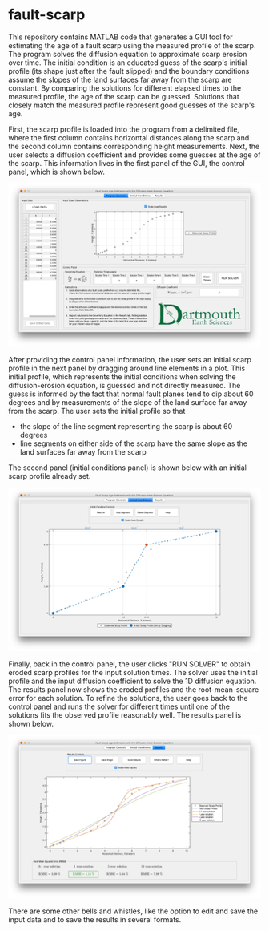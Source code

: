 # fault-scarp

This repository contains MATLAB code that generates a GUI tool for estimating the age of a fault scarp using the measured profile of the scarp. The program solves the diffusion equation to approximate scarp erosion over time. The initial condition is an educated guess of the scarp's initial profile (its shape just after the fault slipped) and the boundary conditions assume the slopes of the land surfaces far away from the scarp are constant. By comparing the solutions for different elapsed times to the measured profile, the age of the scarp can be guessed. Solutions that closely match the measured profile represent good guesses of the scarp's age.

First, the scarp profile is loaded into the program from a delimited file, where the first column contains horizontal distances along the scarp and the second column contains corresponding height measurements. Next, the user selects a diffusion coefficient and provides some guesses at the age of the scarp. This information lives in the first panel of the GUI, the control panel, which is shown below.

![control-panel](img/control-panel.png)

After providing the control panel information, the user sets an initial scarp profile in the next panel by dragging around line elements in a plot. This initial profile, which represents the initial conditions when solving the diffusion-erosion equation, is guessed and not directly measured. The guess is informed by the fact that normal fault planes tend to dip about 60 degrees and by measurements of the slope of the land surface far away from the scarp. The user sets the initial profile so that
* the slope of the line segment representing the scarp is about 60 degrees
* line segments on either side of the scarp have the same slope as the land surfaces far away from the scarp

The second panel (initial conditions panel) is shown below with an initial scarp profile already set.

![IC-panel](img/IC-panel.png)

Finally, back in the control panel, the user clicks "RUN SOLVER" to obtain eroded scarp profiles for the input solution times. The solver uses the initial profile and the input diffusion coefficient to solve the 1D diffusion equation. The results panel now shows the eroded profiles and the root-mean-square error for each solution. To refine the solutions, the user goes back to the control panel and runs the solver for different times until one of the solutions fits the observed profile reasonably well. The results panel is shown below.

![results-panel](img/results-panel.png)

There are some other bells and whistles, like the option to edit and save the input data and to save the results in several formats.
